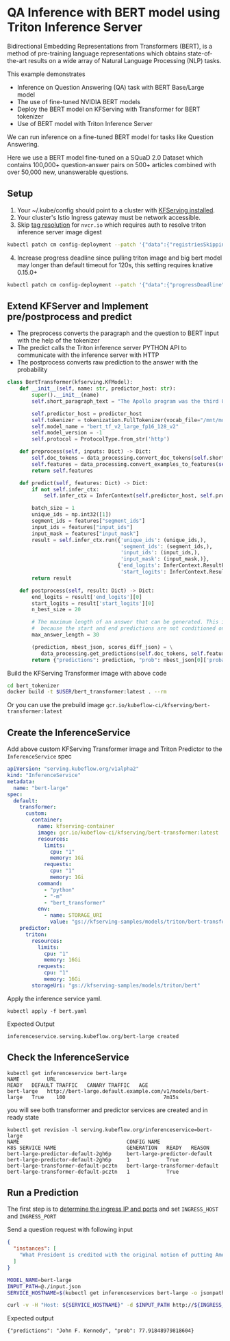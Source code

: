 
# QA Inference with BERT model using Triton Inference Server
Bidirectional Embedding Representations from Transformers (BERT), is a method of pre-training language representations which obtains state-of-the-art results on a wide array of Natural Language Processing (NLP) tasks.

This example demonstrates
- Inference on Question Answering (QA) task with BERT Base/Large model
- The use of fine-tuned NVIDIA BERT models
- Deploy the BERT model on KFServing with Transformer for BERT tokenizer
- Use of BERT model with Triton Inference Server

We can run inference on a fine-tuned BERT model for tasks like Question Answering.

Here we use a BERT model fine-tuned on a SQuaD 2.0 Dataset which contains 100,000+ question-answer pairs on 500+ articles combined with over 50,000 new, unanswerable questions.

## Setup
1. Your ~/.kube/config should point to a cluster with [KFServing installed](https://github.com/kubeflow/kfserving/#install-kfserving).
2. Your cluster's Istio Ingress gateway must be network accessible.
3. Skip [tag resolution](https://knative.dev/docs/serving/tag-resolution/) for `nvcr.io` which requires auth to resolve triton inference server image digest
```bash
kubectl patch cm config-deployment --patch '{"data":{"registriesSkippingTagResolving":"nvcr.io"}}' -n knative-serving
```
4. Increase progress deadline since pulling triton image and big bert model may longer than default timeout for 120s, this setting requires knative 0.15.0+
```bash
kubectl patch cm config-deployment --patch '{"data":{"progressDeadline": "600s"}}' -n knative-serving
```
## Extend KFServer and Implement pre/postprocess and predict

- The preprocess converts the paragraph and the question to BERT input with the help of the tokenizer
- The predict calls the Triton inference server PYTHON API to communicate with the inference server with HTTP
- The postprocess converts raw prediction to the answer with the probability
```python
class BertTransformer(kfserving.KFModel):
    def __init__(self, name: str, predictor_host: str):
        super().__init__(name)
        self.short_paragraph_text = "The Apollo program was the third United States human spaceflight program. First conceived as a three-man spacecraft to follow the one-man Project Mercury which put the first Americans in space, Apollo was dedicated to President John F. Kennedy's national goal of landing a man on the Moon. The first manned flight of Apollo was in 1968. Apollo ran from 1961 to 1972 followed by the Apollo-Soyuz Test Project a joint Earth orbit mission with the Soviet Union in 1975."

        self.predictor_host = predictor_host
        self.tokenizer = tokenization.FullTokenizer(vocab_file="/mnt/models/vocab.txt", do_lower_case=True)
        self.model_name = "bert_tf_v2_large_fp16_128_v2"
        self.model_version = -1
        self.protocol = ProtocolType.from_str('http')

    def preprocess(self, inputs: Dict) -> Dict:
        self.doc_tokens = data_processing.convert_doc_tokens(self.short_paragraph_text)
        self.features = data_processing.convert_examples_to_features(self.doc_tokens, inputs["instances"][0], self.tokenizer, 128, 128, 64)
        return self.features

    def predict(self, features: Dict) -> Dict:
        if not self.infer_ctx:
            self.infer_ctx = InferContext(self.predictor_host, self.protocol, self.model_name, self.model_version, http_headers='', verbose=True)

        batch_size = 1
        unique_ids = np.int32([1])
        segment_ids = features["segment_ids"]
        input_ids = features["input_ids"]
        input_mask = features["input_mask"]
        result = self.infer_ctx.run({'unique_ids': (unique_ids,),
                                     'segment_ids': (segment_ids,),
                                     'input_ids': (input_ids,),
                                     'input_mask': (input_mask,)},
                                    {'end_logits': InferContext.ResultFormat.RAW,
                                     'start_logits': InferContext.ResultFormat.RAW}, batch_size)
        return result

    def postprocess(self, result: Dict) -> Dict:
        end_logits = result['end_logits'][0]
        start_logits = result['start_logits'][0]
        n_best_size = 20

        # The maximum length of an answer that can be generated. This is needed
        #  because the start and end predictions are not conditioned on one another
        max_answer_length = 30

        (prediction, nbest_json, scores_diff_json) = \
           data_processing.get_predictions(self.doc_tokens, self.features, start_logits, end_logits, n_best_size, max_answer_length)
        return {"predictions": prediction, "prob": nbest_json[0]['probability'] * 100.0}
```

Build the KFServing Transformer image with above code
```bash
cd bert_tokenizer
docker build -t $USER/bert_transformer:latest . --rm
```
Or you can use the prebuild image `gcr.io/kubeflow-ci/kfserving/bert-transformer:latest`

## Create the InferenceService
Add above custom KFServing Transformer image and Triton Predictor to the `InferenceService` spec
```yaml
apiVersion: "serving.kubeflow.org/v1alpha2"
kind: "InferenceService"
metadata:
  name: "bert-large"
spec:
  default:
    transformer:
      custom:
        container:
          name: kfserving-container
          image: gcr.io/kubeflow-ci/kfserving/bert-transformer:latest
          resources:
            limits:
              cpu: "1"
              memory: 1Gi
            requests:
              cpu: "1"
              memory: 1Gi
          command:
            - "python"
            - "-m"
            - "bert_transformer"
          env:
            - name: STORAGE_URI
              value: "gs://kfserving-samples/models/triton/bert-transformer"
    predictor:
      triton:
        resources:
          limits:
            cpu: "1"
            memory: 16Gi
          requests:
            cpu: "1"
            memory: 16Gi
        storageUri: "gs://kfserving-samples/models/triton/bert"
```

Apply the inference service yaml.
```
kubectl apply -f bert.yaml 
```

Expected Output
```
inferenceservice.serving.kubeflow.org/bert-large created
```
## Check the InferenceService
```
kubectl get inferenceservice bert-large
NAME         URL                                                          READY   DEFAULT TRAFFIC   CANARY TRAFFIC   AGE
bert-large   http://bert-large.default.example.com/v1/models/bert-large   True    100                                7m15s
```
you will see both transformer and predictor services are created and in ready state
```
kubectl get revision -l serving.kubeflow.org/inferenceservice=bert-large
NAME                                   CONFIG NAME                      K8S SERVICE NAME                       GENERATION   READY   REASON
bert-large-predictor-default-2gh6p     bert-large-predictor-default     bert-large-predictor-default-2gh6p     1            True    
bert-large-transformer-default-pcztn   bert-large-transformer-default   bert-large-transformer-default-pcztn   1            True 
```
## Run a Prediction
The first step is to [determine the ingress IP and ports](../../../README.md#determine-the-ingress-ip-and-ports) and set `INGRESS_HOST` and `INGRESS_PORT`

Send a question request with following input
```json
{
  "instances": [
    "What President is credited with the original notion of putting Americans in space?" 
  ]
}
```

```bash
MODEL_NAME=bert-large
INPUT_PATH=@./input.json
SERVICE_HOSTNAME=$(kubectl get inferenceservices bert-large -o jsonpath='{.status.url}' | cut -d "/" -f 3)

curl -v -H "Host: ${SERVICE_HOSTNAME}" -d $INPUT_PATH http://${INGRESS_HOST}:${INGRESS_PORT}/v1/models/$MODEL_NAME:predict
```

Expected output
```
{"predictions": "John F. Kennedy", "prob": 77.91848979818604}
```

